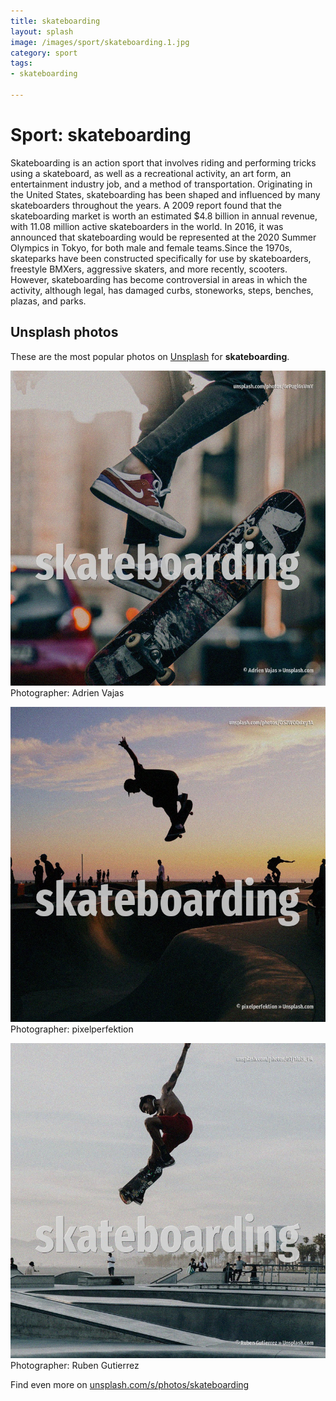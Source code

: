 ```yaml
---
title: skateboarding
layout: splash
image: /images/sport/skateboarding.1.jpg
category: sport
tags:
- skateboarding

---
```

# Sport: skateboarding

Skateboarding is an action sport that involves riding and performing tricks using a skateboard, as  well as a recreational activity, an art form, an entertainment industry job, and a method of  transportation. Originating in the United States, skateboarding has been shaped and influenced by many  skateboarders throughout the years. A 2009 report found that the skateboarding market is worth an estimated $4.8 billion in annual  revenue, with 11.08 million active skateboarders in the world. In 2016, it was announced that skateboarding would be represented at the 2020 Summer Olympics in  Tokyo, for both male and female teams.Since the 1970s, skateparks have been constructed  specifically for use by skateboarders, freestyle BMXers, aggressive skaters, and more recently,  scooters. However, skateboarding has become controversial in areas in which the activity, although legal, has  damaged curbs, stoneworks, steps, benches, plazas, and parks. 

 
## Unsplash photos
These are the most popular photos on [Unsplash](https://unsplash.com) for **skateboarding**.
 
![skateboarding](/images/sport/skateboarding.1.jpg)
Photographer:  Adrien Vajas
 
![skateboarding](/images/sport/skateboarding.2.jpg)
Photographer:  pixelperfektion
 
![skateboarding](/images/sport/skateboarding.3.jpg)
Photographer:  Ruben Gutierrez
 
Find even more on [unsplash.com/s/photos/skateboarding](https://unsplash.com/s/photos/skateboarding)
 

